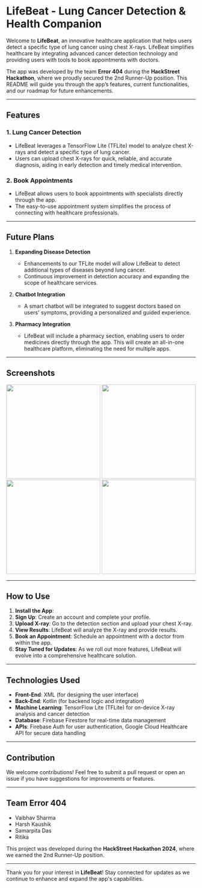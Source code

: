 # LifeBeat - Lung Cancer Detection & Health Companion

Welcome to **LifeBeat**, an innovative healthcare application that helps users detect a specific type of lung cancer using chest X-rays. LifeBeat simplifies healthcare by integrating advanced cancer detection technology and providing users with tools to book appointments with doctors.

The app was developed by the team **Error 404** during the **HackStreet Hackathon**, where we proudly secured the 2nd Runner-Up position. This README will guide you through the app’s features, current functionalities, and our roadmap for future enhancements.

---

## Features

### 1. **Lung Cancer Detection**
- LifeBeat leverages a TensorFlow Lite (TFLite) model to analyze chest X-rays and detect a specific type of lung cancer.
- Users can upload chest X-rays for quick, reliable, and accurate diagnosis, aiding in early detection and timely medical intervention.

### 2. **Book Appointments**
- LifeBeat allows users to book appointments with specialists directly through the app.
- The easy-to-use appointment system simplifies the process of connecting with healthcare professionals.

---

## Future Plans

1. **Expanding Disease Detection**
   - Enhancements to our TFLite model will allow LifeBeat to detect additional types of diseases beyond lung cancer.
   - Continuous improvement in detection accuracy and expanding the scope of healthcare services.

2. **Chatbot Integration**
   - A smart chatbot will be integrated to suggest doctors based on users' symptoms, providing a personalized and guided experience.

3. **Pharmacy Integration**
   - LifeBeat will include a pharmacy section, enabling users to order medicines directly through the app. This will create an all-in-one healthcare platform, eliminating the need for multiple apps.

---

## Screenshots

<p float="left" align="center">
    <img src="https://github.com/user-attachments/assets/de7f5687-e63b-4a00-b1d9-c2e221b72c18" Width="250px"/>
    <img src="https://github.com/user-attachments/assets/533f2523-1b11-43f8-acbd-05104c9e5215" Width="250px"/> 
    <img src="https://github.com/user-attachments/assets/569f641a-bce8-4599-ae71-dcb8eca67eac" Width="250px"/>
    <img src="https://github.com/user-attachments/assets/3c697deb-14b7-4a4d-9d8d-71c8897784eb" Width="250px"/>
</p>

---

## How to Use

1. **Install the App**:
2. **Sign Up**: Create an account and complete your profile.
3. **Upload X-ray**: Go to the detection section and upload your chest X-ray.
4. **View Results**: LifeBeat will analyze the X-ray and provide results.
5. **Book an Appointment**: Schedule an appointment with a doctor from within the app.
6. **Stay Tuned for Updates**: As we roll out more features, LifeBeat will evolve into a comprehensive healthcare solution.

---

## Technologies Used

- **Front-End**: XML (for designing the user interface)
- **Back-End**: Kotlin (for backend logic and integration)
- **Machine Learning**: TensorFlow Lite (TFLite) for on-device X-ray analysis and cancer detection
- **Database**: Firebase Firestore for real-time data management
- **APIs**: Firebase Auth for user authentication, Google Cloud Healthcare API for secure data handling

---

## Contribution

We welcome contributions! Feel free to submit a pull request or open an issue if you have suggestions for improvements or features.

---

## Team **Error 404**
- Vaibhav Sharma
- Harsh Kaushik
- Samarpita Das
- Ritika

This project was developed during the **HackStreet Hackathon 2024**, where we earned the 2nd Runner-Up position.

---

Thank you for your interest in **LifeBeat**! Stay connected for updates as we continue to enhance and expand the app's capabilities.

